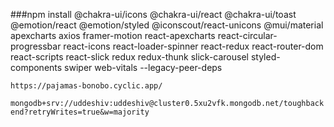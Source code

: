 ###npm install @chakra-ui/icons @chakra-ui/react @chakra-ui/toast @emotion/react @emotion/styled @iconscout/react-unicons @mui/material apexcharts axios framer-motion react-apexcharts react-circular-progressbar react-icons react-loader-spinner react-redux react-router-dom react-scripts react-slick redux redux-thunk slick-carousel styled-components swiper web-vitals --legacy-peer-deps

`https://pajamas-bonobo.cyclic.app/`

`mongodb+srv://uddeshiv:uddeshiv@cluster0.5xu2vfk.mongodb.net/toughbackend?retryWrites=true&w=majority`
